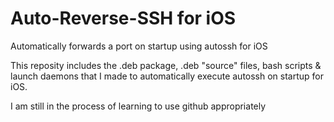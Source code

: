 Auto-Reverse-SSH for iOS
================

Automatically forwards a port on startup using autossh for iOS

This reposity includes the .deb package, .deb "source" files, 
bash scripts & launch daemons that I made to automatically 
execute autossh on startup for iOS.

I am still in the process of learning to use github appropriately 
